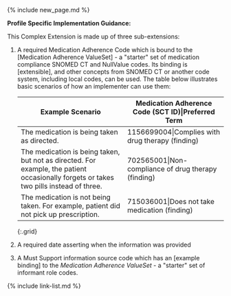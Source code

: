 {% include new_page.md %}

**Profile Specific Implementation Guidance:**

<div class="bg-success" markdown="1">
This Complex Extension is made up of three sub-extensions:

1. A required Medication Adherence Code which is bound to the [Medication Adherence ValueSet] -  a "starter" set of medication compliance SNOMED CT and NullValue codes. Its binding is [extensible], and other concepts from SNOMED CT or another code system, including local codes, can be used. The table below illustrates basic scenarios of how an implementer can use them:

    Example Scenario|Medication Adherence Code (SCT ID)\|Preferred Term
    ---|---
    The medication is being taken as directed.|1156699004\|Complies with drug therapy (finding)
    The medication is being taken, but not as directed. For example, the patient occasionally forgets or takes two pills instead of three.|702565001\|Non-compliance of drug therapy (finding)
    The medication is not being taken. For example, patient did not pick up prescription.|715036001\|Does not take medication (finding)
    {:.grid}

2. A required date asserting when the information was provided
3. A Must Support information source code which has an [example binding] to the *Medication Adherence ValueSet* - a "starter" set of informant role codes.
</div><!-- new-content -->

{% include link-list.md %}